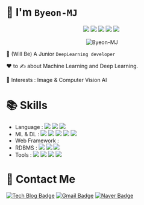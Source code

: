 # 👋 I'm `Byeon-MJ`

<div align="center">

[![](http://github-profile-summary-cards.vercel.app/api/cards/profile-details?username=Byeon-MJ&theme=moonlight)](https://github.com/vn7n24fzkq/github-profile-summary-cards)
![](http://github-profile-summary-cards.vercel.app/api/cards/repos-per-language?username=Byeon-MJ&theme=moonlight)
![](http://github-profile-summary-cards.vercel.app/api/cards/most-commit-language?username=Byeon-MJ&theme=moonlight)
![](http://github-profile-summary-cards.vercel.app/api/cards/stats?username=Byeon-MJ&theme=moonlight)
![](http://github-profile-summary-cards.vercel.app/api/cards/productive-time?username=Byeon-MJ&theme=moonlight&utcOffset=8)
  
</div>

<p align="center">&nbsp;<img align="center" src="https://github-readme-stats.vercel.app/api?username=Byeon-MJ&show_icons=true&theme=onedark" alt="Byeon-MJ"/></p>

👀 (Will Be) A Junior `DeepLearning developer`

❤️ to ✍️ about Machine Learning and Deep Learning.

🧠 Interests : Image & Computer Vision AI



# 📚 Skills
- Language :      <img src="https://img.shields.io/badge/python-3776AB?style=for-the-badge&logo=python&logoColor=white">
                  <img src="https://img.shields.io/badge/java-437291?style=for-the-badge&logo=OpenJDK&logoColor=white">
                  <img src="https://img.shields.io/badge/JavaScript-F7DF1E?style=for-the-badge&logo=JavaScript&logoColor=black">
- ML & DL :       <img src="https://img.shields.io/badge/scikit_learn-F7931E?style=for-the-badge&logo=scikit-learn&logoColor=white">
                  <img src="https://img.shields.io/badge/tensorflow-FF6F00?style=for-the-badge&logo=tensorflow&logoColor=white">
                  <img src="https://img.shields.io/badge/keras-D00000?style=for-the-badge&logo=keras&logoColor=white">
                  <img src="https://img.shields.io/badge/pytorch-EE4C2C?style=for-the-badge&logo=pytorch&logoColor=white">
                  <img src="https://img.shields.io/badge/opencv-5C3EE8?style=for-the-badge&logo=opencv&logoColor=white">
- Web Framework : 
- RDBMS :         <img src="https://img.shields.io/badge/oracle-F80000?style=for-the-badge&logo=oracle&logoColor=white"> 
                  <img src="https://img.shields.io/badge/mysql-4479A1?style=for-the-badge&logo=mysql&logoColor=white">
                  <img src="https://img.shields.io/badge/postgresql-4169E1?style=for-the-badge&logo=postgresql&logoColor=white">
- Tools :         <img src="https://img.shields.io/badge/jupyter-F37626?style=for-the-badge&logo=jupyter&logoColor=white">
                  <img src="https://img.shields.io/badge/anaconda-44A833?style=for-the-badge&logo=anaconda&logoColor=white">
                  <img src="https://img.shields.io/badge/git-F05032?style=for-the-badge&logo=git&logoColor=white">
                  <img src="https://img.shields.io/badge/github-181717?style=for-the-badge&logo=github&logoColor=white">



# 🔔 Contact Me
[![Tech Blog Badge](http://img.shields.io/badge/-Tech%20blog-black?style=flat-square&logo=github&link=https://redmooncode.tistory.com/)](https://redmooncode.tistory.com/)
[![Gmail Badge](https://img.shields.io/badge/Gmail-d14836?style=flat-square&logo=Gmail&logoColor=white&link=mailto:byunmj24@gmail.com)](mailto:byunmj24@gmail.com)
[![Naver Badge](https://img.shields.io/badge/Naver-03C75A?style=flat-square&logo=Naver&logoColor=white&link=mailto:bmj24@naver.com)](mailto:bmj24@naver.com)


